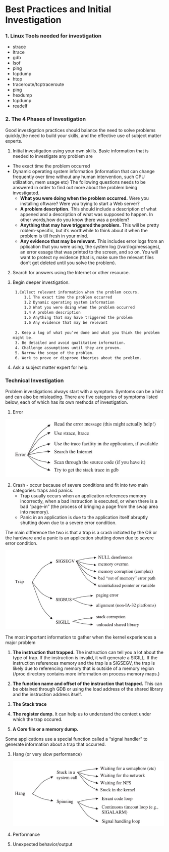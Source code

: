# Best Practices and Initial Investigation

### 1. Linux Tools needed for investigation
  - strace
  - ltrace
  - gdb
  - lsof
  - ping
  - tcpdump
  - htop
  - traceroute/tcptraceroute
  - ping
  - hexdump
  - tcpdump
  - readelf
  
### 2. The 4 Phases of Investigation
 
Good investigation practices should balance the need to solve problems quickly,the need to build your skills, and the effective use of subject matter experts.

1. Initial investigation using your own skills.
Basic information that is needed to investigate any problem are
  - The exact time the problem occurred
  - Dynamic operating system information (information that can change frequently over time without any human intervention, such CPU utilization, mem usage etc)
    The following questions needs to be answered in order to find out more about the problem being investigated.
      - <b>What you were doing when the problem occurred.</b> Were you installing oftware? Were you trying to start a Web server?
      - <b>A problem description.</b> This should include a description of what appened and a description of what was supposed to happen. In other words,how do you know there was a problem?
      - <b>Anything that may have triggered the problem.</b> This will be pretty roblem-specific, but it’s worthwhile to think about it when the problem is till fresh in your mind.
      - <b>Any evidence that may be relevant.</b> This includes error logs from an pplication that you were using, the system log (/var/log/messages), an error essage that was printed to the screen, and so on. You will want to protect ny evidence (that is, make sure the relevant files don’t get deleted until you solve the problem).
  
2. Search for answers using the Internet or other resource.

3. Begin deeper investigation.

        1.Collect relevant information when the problem occurs.
            1.1 The exact time the problem occurred
            1.2 Dynamic operating system information
            1.3 What you were doing when the problem occurred
            1.4 A problem description
            1.5 Anything that may have triggered the problem
            1.6 Any evidence that may be relevant
            
        2. Keep a log of what you’ve done and what you think the problem might be.
        3. Be detailed and avoid qualitative information.
        4. Challenge assumptions until they are proven.
        5. Narrow the scope of the problem.
        6. Work to prove or disprove theories about the problem.
    
3. Ask a subject matter expert for help.

### Technical Investigation
Problem investigations always start with a symptom. Symtoms can be a hint and can also be misleading. There are five categories of symptoms listed below, each of which has its own methods of investigation.

1. Error

  ![](images/self-service-linux-error.jpg)
  
2. Crash - occur because of severe conditions and fit into two main categories: traps and panics. 
      - Trap usually occurs when an application references memory incorrectly, when a bad instruction is executed, or when there is a bad “page-in” (the process of bringing a page from the swap area into memory).
      - Panic in an application is due to the application itself abruptly shutting down due to a severe error condition.

The main difference the two is that a trap is a crash initiated by the OS or the hardware and a panic is an application shutting down due to severe error condition.

  ![](images/self-service-linux-trap.jpg)
  
  The most important information to gather when the kernel experiences a major problem 
   1. <b>The instruction that trapped.</b> The instruction can tell you a lot about the type of trap. If the instruction is invalid, it will generate a SIGILL. If the instruction references memory and the trap is a SIGSEGV, the trap is likely due to referencing memory that is outside of a memory region (/proc directory contains more information on process memory maps.)

   2. <b>The function name and offset of the instruction that trapped.</b> This can be obtained through GDB or using the load address of the shared library and the instruction address itself.

   3. <b> The Stack trace </b>

   4. <b> The register dump. </b> It can help us to understand the context under which the trap occured.

   5. <b> A Core file or a memory dump. </b>

Some applications use a special function called a “signal handler” to generate information about a trap that occurred.

3. Hang (or very slow performance)

     ![](images/self-service-linux-hang.jpg)
     
4. Performance

5. Unexpected behavior/output

